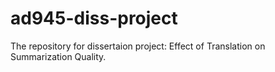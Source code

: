 # ad945-diss-project
The repository for dissertaion project: Effect of Translation on Summarization Quality.
